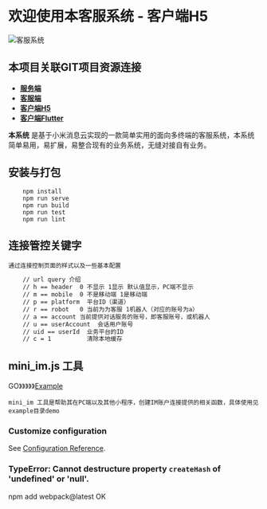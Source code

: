 
# 欢迎使用本客服系统 - 客户端H5

![客服系统](http://qiniu.cmp520.com/kefuxitonh.jpg)

## 本项目关联GIT项目资源连接
- **[服务端][1]** 
- **[客服端][2]** 
- **[客户端H5][3]**
- **[客户端Flutter][4]**

**本系统** 是基于小米消息云实现的一款简单实用的面向多终端的客服系统，本系统简单易用，易扩展，易整合现有的业务系统，无缝对接自有业务。

## 安装与打包
```
    npm install
    npm run serve
    npm run build
    npm run test
    npm run lint
```


## 连接管控关键字
    通过连接控制页面的样式以及一些基本配置
``` html
    // url query 介绍
    // h == header  0 不显示 1显示 默认值显示，PC端不显示
    // m == mobile  0 不是移动端 1是移动端
    // p == platform  平台ID（渠道）
    // r == robot   0 当前为为客服 1机器人（对应的账号为a）
    // a == account 当前提供对话服务的账号，即客服账号，或机器人
    // u == userAccount  会话用户账号
    // uid == userId  业务平台的ID
    // c = 1          清除本地缓存
```

## mini_im.js 工具
GO》》》》》[Example][5]

    mini_im 工具是帮助其在PC端以及其他小程序，创建IM账户连接提供的相关函数，具体使用见example目录demo



### Customize configuration
See [Configuration Reference](https://cli.vuejs.org/config/).

### TypeError: Cannot destructure property `createHash` of 'undefined' or 'null'.
npm add webpack@latest  OK




  [1]: https://github.com/chenxianqi/kefu_server
  [2]: https://github.com/chenxianqi/kefu_admin
  [3]: https://github.com/chenxianqi/kefu_client
  [4]: https://github.com/chenxianqi/kefu_flutter
  [5]: http://kf.aissz.com:666/example/
